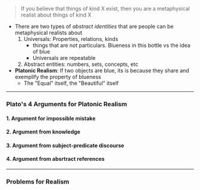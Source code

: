 > If you believe that things of kind X exist, then you are a metaphysical realist about things of kind X 

- There are two types of *abstract identities* that are people can be metaphysical realists about
	1. Universals: Properties, relations, kinds
		- things that are not particulars. Blueness in this bottle vs the idea of blue 
		- Universals are repeatable 
	1. Abstract entities: numbers, sets, concepts, etc 
- **Platonic Realism**: If two objects are blue, its is because they share and exemplify the property of blueness 
	- The "Equal" itself, the "Beautiful" itself 
---
### Plato's 4 Arguments for Platonic Realism
#### 1. Argument for impossible mistake

#### 2. Argument from knowledge

#### 3. Argument from subject-predicate discourse

#### 4. Argument from absrtract references

---
### Problems for Realism 
